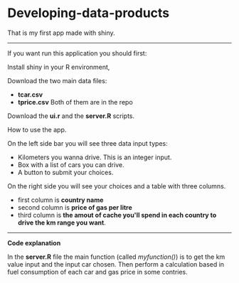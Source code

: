 Developing-data-products
========================

That is my first app made with shiny.

---
If you want run this application you should first:

Install shiny in your R environment,

Download the two main data files:
- **tcar.csv**
- **tprice.csv**
Both of them are in the repo

Download the **ui.r** and the **server.R** scripts.


How to use the app.

On the left side bar you will see three data input types:
- Kilometers you wanna drive. This is an integer input.
- Box with a list of cars you can drive. 
- A button to submit your choices.

On the right side you will see your choices and a table with three columns.
- first column is **country name**
- second column is **price of gas per litre**
- third column is **the amout of cache you'll spend in each country to drive the km range you want**.

---

**Code explanation**

In the **server.R** file the main function (called *myfunction()*) is to get the km value input and the input car chosen. Then perform a calculation based in fuel consumption of each car and gas price in some contries.
